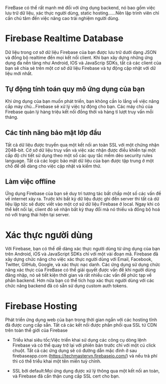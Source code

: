 FireBase có thể rất mạnh mẽ đối với ứng dụng backend, nó bao gồm việc lưu trữ dữ liệu, xác thực người dùng, static hosting......Nên lập trình viên chỉ cần chú tâm đến việc nâng cao trải nghiệm người dùng.

# Firebase Realtime Database

Dữ liệu trong cơ sở dữ liệu Firebase của bạn được lưu trữ dưới dạng JSON và đồng bộ realtime đến mọi kết nối client. Khi bạn xây dựng những ứng dụng đa nền tảng như Android, IOS và JavaScrip SDKs, tất cả các client của bạn sẽ chia sẻ trên một cơ sở dữ liệu Firebase và tự động cập nhật với dữ liệu mới nhất.

## Tự động tính toán quy mô ứng dụng của bạn

Khi ứng dụng của bạn muốn phát triển, bạn không cần lo lắng về việc nâng cấp máy chủ...Firebase sẽ xử lý việc tự động cho bạn. Các máy chủ của Firebase quản lý hàng triệu kết nối đồng thời và hàng tỉ lượt truy vấn mỗi tháng.

## Các tính năng bảo mật lớp đầu

Tất cả dữ liệu được truyền qua một kết nối an toàn SSL với một chứng nhận 2048-bit. Cở sở dữ liệu truy vấn và việc xác nhận  được điều khiển tại một cấp độ chi tiết sử dụng theo một số các quy tắc mềm dẻo security rules language.  Tất cả các logic bảo mật dữ liệu của bạn được tập trung ở một chỗ để dễ dàng cho việc cập nhật và kiểm thử.

## Làm việc offline

Ứng dụng Firebase của bạn sẽ duy trì tương tác bất chấp một số các vấn đề về internet xảy ra. Trước khi bất kỳ dữ liệu được ghi đến server thì tất  cả dữ liệu lập tức sẽ được viết vào một cơ sử dữ liệu Firebase ở local. Ngay khi có thể kết nối lại, client đó sẽ nhận bất kỳ thay đổi mà nó thiếu và đồng bộ hoá nó với trạng thái hiện tại server.

# Xác thực người dùng

Với Firebase, bạn có thể dễ dàng xác thực người dùng từ ứng dụng của bạn trên Android, iOS và JavaScript SDKs chỉ với một vài đoạn mã. Firebase đã xây dựng chức năng cho việc xác thực người dùng với Email, Facebook, Twitter, GitHub, Google, và xác thực nạc danh. Các ứng dụng sử dụng chức năng xác thực của FireBase có thể giải quyết được vấn đề khi người dùng đăng nhập, nó sẽ tiết kiện thời gian và rất nhiều các vấn đề phức tạp về phần backend. Hơn nữa bạn có thể tích họp xác thực người dùng với các chức năng backend đã có sẵn sử dụng  custom auth tokens.

# Firebase Hosting

Phát triển ứng dụng web của bạn trong thời gian ngắn với các hosting tĩnh đã được cung cấp sẵn. Tất cả các kết nối được phân phối qua SSL từ CDN trên toàn thể giới của Firebase

- Triểu khai siêu tốc:Việc triển khai sử dụng các công cụ dòng lệnh Firebase  và có thể quay trở lại với phiên bản trước chỉ với một cú click chuột. Tất cả các ứng dụng sẽ có đường dẫn mặc đinh ở sau firebaseapp.com (https://techmastervn.firebaseio.com/) và nếu trả phí thì có thể triểu khai một tên miền tuỳ chỉnh.

- SSL bởi default:Mọi ứng dụng được xử lý thông qua một kết nối an toàn, và Firebase đã cẩn thận cung cấp SSL cert cho bạn. 
